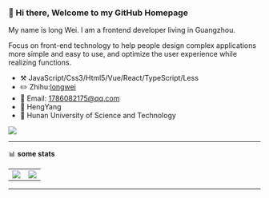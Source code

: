 ### 👋 Hi there, Welcome to my GitHub Homepage

My name is long Wei. I am a frontend developer living in Guangzhou.

Focus on front-end technology to help people design complex applications more simple and easy to use, and optimize the user experience while realizing functions.

-   :hammer_and_pick: JavaScript/Css3/Html5/Vue/React/TypeScript/Less
-   :pencil2: Zhihu:[longwei](https://www.zhihu.com/people/lzengp)
-   :key: Email: 1786082175@qq.com
-   :house_with_garden: HengYang
-   :school: Hunan University of Science and Technology

![](https://visitor-badge.glitch.me/badge?page_id=Lzengp.readme)

---

📊 **some stats**

<table>
  <tbody>
    <tr>
      <td>
          <img align="center" src="https://github-readme-stats.vercel.app/api?username=Lzengp&show_icons=true" />
      </td>
       <td>
          <img align="center" src="https://github-readme-stats.vercel.app/api/top-langs/?username=Lzengp" />
      </td>
    </tr>
  </tbody>
</table>

---
